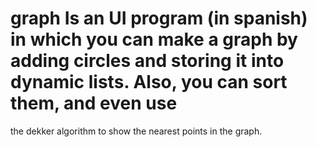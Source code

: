 # graph Is an UI program (in spanish) in which you can make a graph by adding circles and storing it into dynamic lists. Also, you can sort them, and even use
the dekker algorithm to show the nearest points in the graph.
